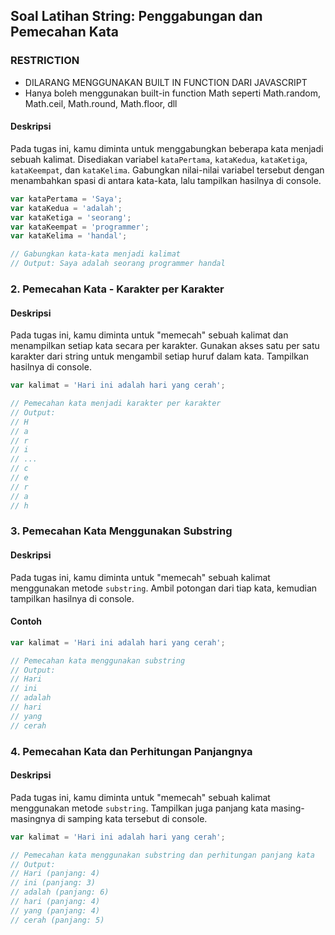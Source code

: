 ## Soal Latihan String: Penggabungan dan Pemecahan Kata

### RESTRICTION

* DILARANG MENGGUNAKAN BUILT IN FUNCTION DARI JAVASCRIPT
* Hanya boleh menggunakan built-in function Math seperti Math.random, Math.ceil, Math.round, Math.floor, dll

#### Deskripsi

Pada tugas ini, kamu diminta untuk menggabungkan beberapa kata menjadi sebuah kalimat. Disediakan variabel `kataPertama`, `kataKedua`, `kataKetiga`, `kataKeempat`, dan `kataKelima`. Gabungkan nilai-nilai variabel tersebut dengan menambahkan spasi di antara kata-kata, lalu tampilkan hasilnya di console.

```javascript
var kataPertama = 'Saya';
var kataKedua = 'adalah';
var kataKetiga = 'seorang';
var kataKeempat = 'programmer';
var kataKelima = 'handal';

// Gabungkan kata-kata menjadi kalimat
// Output: Saya adalah seorang programmer handal

```

### 2. Pemecahan Kata - Karakter per Karakter

#### Deskripsi

Pada tugas ini, kamu diminta untuk "memecah" sebuah kalimat dan menampilkan setiap kata secara per karakter. Gunakan akses satu per satu karakter dari string untuk mengambil setiap huruf dalam kata. Tampilkan hasilnya di console.

```javascript
var kalimat = 'Hari ini adalah hari yang cerah';

// Pemecahan kata menjadi karakter per karakter
// Output:
// H
// a
// r
// i
// ...
// c
// e
// r
// a
// h

```

### 3. Pemecahan Kata Menggunakan Substring

#### Deskripsi

Pada tugas ini, kamu diminta untuk "memecah" sebuah kalimat menggunakan metode `substring`. Ambil potongan dari tiap kata, kemudian tampilkan hasilnya di console.

#### Contoh

```javascript
var kalimat = 'Hari ini adalah hari yang cerah';

// Pemecahan kata menggunakan substring
// Output:
// Hari
// ini
// adalah
// hari
// yang
// cerah

```

### 4. Pemecahan Kata dan Perhitungan Panjangnya

#### Deskripsi

Pada tugas ini, kamu diminta untuk "memecah" sebuah kalimat menggunakan metode `substring`. Tampilkan juga panjang kata masing-masingnya di samping kata tersebut di console.

```javascript
var kalimat = 'Hari ini adalah hari yang cerah';

// Pemecahan kata menggunakan substring dan perhitungan panjang kata
// Output:
// Hari (panjang: 4)
// ini (panjang: 3)
// adalah (panjang: 6)
// hari (panjang: 4)
// yang (panjang: 4)
// cerah (panjang: 5)

```
